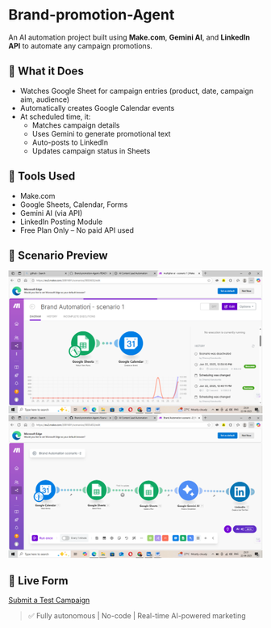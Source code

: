 # Brand-promotion-Agent

An AI automation project built using **Make.com**, **Gemini AI**, and **LinkedIn API** to automate any campaign promotions.

## 🤖 What it Does

- Watches Google Sheet for campaign entries (product, date, campaign aim, audience)
- Automatically creates Google Calendar events
- At scheduled time, it:
  - Matches campaign details
  - Uses Gemini to generate promotional text
  - Auto-posts to LinkedIn
  - Updates campaign status in Sheets

## 🚀 Tools Used
- Make.com
- Google Sheets, Calendar, Forms
- Gemini AI (via API)
- LinkedIn Posting Module
- Free Plan Only – No paid API used

## 📸 Scenario Preview
![Scenario1 Screenshot](Scenario1.png)
![Scenario2 Screenshot](Scenario2.png)

## 📎 Live Form
[Submit a Test Campaign](https://docs.google.com/forms/d/1rpANXhgOn7qM1x4Wkx_zdLOKunxSCIfqo23dp7CZBZA/)


> ✅ Fully autonomous | No-code | Real-time AI-powered marketing
